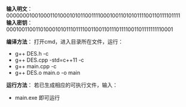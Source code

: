 **输入明文**：0000000100100011010001010110011110001001101010111100110111101111<br>
**输入密钥**：0001001100110100010101110111100110011011101111001101111111110001

**编译方法**：
打开cmd，进入目录所在文件，运行：
- g++ DES.h -c
- g++ DES.cpp -std=c++11 -c
- g++ main.cpp -c
- g++ DES.o main.o -o main

**运行方法**：
若已生成相应的可执行文件，输入：
- main.exe
即可运行

